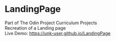 # LandingPage
Part of The Odin Project Curriculum Projects<br>
Recreation of a Landing page<br>
Live Demo: https://unk-user.github.io/LandingPage<br>
 
